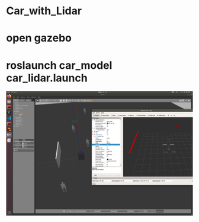 # Car_with_Lidar

# open gazebo 
#
# roslaunch car_model car_lidar.launch

![Alt text](https://github.com/jianzhuozhuTHU/Car_with_Lidar/blob/main/car_model/%E5%9B%BE%E7%89%87.png)
